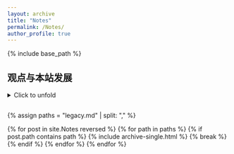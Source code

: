 ```yaml
---
layout: archive
title: "Notes"
permalink: /Notes/
author_profile: true
---
```


{% include base_path %}




## 观点与本站发展


  <style>

        /* 时间线容器 */
        .timeline-container {
            position: relative;
            max-width: 800px;
            margin: 0 auto;
        }

        /* 时间线竖线 */
        .timeline-container::after {
            content: '';
            position: absolute;
            width: 2px;
            background-color: #3498db;
            top: 0;
            bottom: 0;
            left: 20px;
        }

        /* 单个时间线项目 */
        .timeline-item {
            position: relative;
            margin-bottom: 40px;
            padding-left: 60px;
        }

        /* 时间节点圆点 */
        .timeline-node {
            position: absolute;
            left: 10px;
            top: 5px;
            width: 20px;
            height: 20px;
            background: #fff;
            border: 3px solid #3498db;
            border-radius: 50%;
            z-index: 1;
        }

        /* 内容区域 */
        .content {
            position: relative;
            background: #fff;
            padding: 20px;
            border-radius: 8px;
            box-shadow: 0 2px 8px rgba(0,0,0,0.1);
        }

        /* 时间标题 */
        .content h3 {
            color: #3498db;
            margin-bottom: 8px;
        }

        /* 时间日期 */
        .time {
            display: block;
            color: #666;
            font-size: 0.9em;
            margin-bottom: 10px;
        }

        /* 响应式设计 */
        @media (max-width: 600px) {
            .timeline-container::after {
                left: 10px;
            }
            
            .timeline-item {
                padding-left: 40px;
            }
            
            .timeline-node {
                left: 0;
            }
        }
    </style>
   <details><summary>Click to unfold </summary>
  <div class="timeline-container">
        <!-- 2022 秋 -->
    <div class="timeline-item">
      <div class="timeline-node"></div>
        <div class="content">
                <h3>Hello, github.io</h3>
                <span class="time">25.9.26</span>
                <p>First modified by gE</p>
        </div>
    </div>
    </div>
</details>



## 

{% assign paths = "legacy.md" | split: "," %}

{% for post in site.Notes reversed %}
  {% for path in paths %}
    {% if post.path contains path %}
      {% include archive-single.html %}
      {% break %}
    {% endif %}
  {% endfor %}
{% endfor %}
